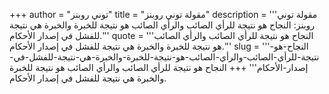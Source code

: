 +++
author = "توني روبنز"
title = "مقولة توني روبنز"
description = '''مقولة توني روبنز: النجاح هو نتيجة للرأي الصائب والرأي الصائب هو نتيجة للخبرة والخبرة هي نتيجة للفشل في إصدار الأحكام.'''
quote = '''النجاح هو نتيجة للرأي الصائب والرأي الصائب هو نتيجة للخبرة والخبرة هي نتيجة للفشل في إصدار الأحكام.'''
slug = '''النجاح-هو-نتيجة-للرأي-الصائب-والرأي-الصائب-هو-نتيجة-للخبرة-والخبرة-هي-نتيجة-للفشل-في-إصدار-الأحكام'''
+++
النجاح هو نتيجة للرأي الصائب والرأي الصائب هو نتيجة للخبرة والخبرة هي نتيجة للفشل في إصدار الأحكام.
